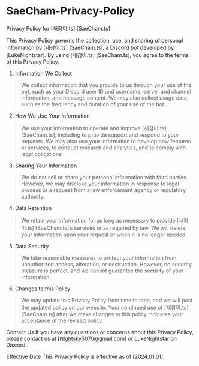 # SaeCham-Privacy-Policy

Privacy Policy for [새참이.ts] [SaeCham.ts]

This Privacy Policy governs the collection, use, and sharing of personal information by [새참이.ts] [SaeCham.ts], a Discord bot developed by [LukeNightstar]. By using [새참이.ts] [SaeCham.ts], you agree to the terms of this Privacy Policy.

1. Information We Collect
> We collect information that you provide to us through your use of the bot, such as your Discord user ID and username, server and channel information, and message content. We may also collect usage data, such as the frequency and duration of your use of the bot.

2. How We Use Your Information
> We use your information to operate and improve [새참이.ts] [SaeCham.ts], including to provide support and respond to your requests. We may also use your information to develop new features or services, to conduct research and analytics, and to comply with legal obligations.

3. Sharing Your Information
> We do not sell or share your personal information with third parties. However, we may disclose your information in response to legal process or a request from a law enforcement agency or regulatory authority.

4. Data Retention
> We retain your information for as long as necessary to provide [새참이.ts] [SaeCham.ts]’s services or as required by law. We will delete your information upon your request or when it is no longer needed.

5. Data Security
> We take reasonable measures to protect your information from unauthorized access, alteration, or destruction. However, no security measure is perfect, and we cannot guarantee the security of your information.

6. Changes to this Policy
> We may update this Privacy Policy from time to time, and we will post the updated policy on our website. Your continued use of [새참이.ts] [SaeCham.ts] after we make changes to this policy indicates your acceptance of the revised policy.

Contact Us
If you have any questions or concerns about this Privacy Policy, please contact us at [Nightsky5070@gmail.com] or LukeNightstar on Discord.

Effective Date
This Privacy Policy is effective as of [2024.01.01].

